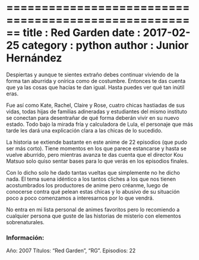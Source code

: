 ======================================================
title       : Red Garden
date        : 2017-02-25
category    : python
author      : Junior Hernández
======================================================

Despiertas y aunque te sientes extraño debes continuar viviendo de la forma tan aburrida y onírica como de costumbre. Entonces te das cuenta que ya las cosas que hacías te dan igual. Hasta puedes ver qué tan inútil eras.

Fue así como Kate, Rachel, Claire y Rose, cuatro chicas hastiadas de sus vidas, todas hijas de familias adineradas y estudiantes del mismo instituto se conectan para desentrañar de qué forma deberán vivir en su nuevo estado. Todo bajo la mirada fría y calculadora de Lula, el personaje que más tarde les dará una explicación clara a las chicas de lo sucedido.

La historia se extiende bastante en este anime de 22 episodios (que pudo ser más corto). Tiene momentos en los que parece estancarse y hasta se vuelve aburrido, pero mientras avanza te das cuenta que el director Kou Matsuo solo quiso sentar bases para lo que verás en los episodios finales.

Con lo dicho solo he dado tantas vueltas que simplemente no he dicho nada. El tema suena idéntico a los tantos cliches a los que nos tienen acostumbrados los productores de anime pero créanme, luego de conocerse contra qué pelean estas chicas y lo abusivo de su situación poco a poco comenzamos a interesarnos por lo que vendrá.

No entra en mi lista personal de animes favoritos pero lo recomiendo a cualquier persona que guste de las historias de misterio con elementos sobrenaturales.

### Información:

Año: 2007
Títulos: “Red Garden”, “RG”.
Episodios: 22

